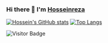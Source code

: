 ### Hi there 👋 I'm [Hosseinreza ](https://www.github.com/2x-Hra)

[![Hossein's GitHub stats](https://github-readme-stats.vercel.app/api?username=2x-Hra&count_private=true&show_icons=true&theme=tokyonight)](https://github.com/anuraghazra/github-readme-stats)
[![Top Langs](https://github-readme-stats.vercel.app/api/top-langs/?username=2x-Hra&layout=compact&theme=tokyonight&langs_count=8)](https://github.com/anuraghazra/github-readme-stats)

![Visitor Badge](https://visitor-badge.laobi.icu/badge?page_id=2x-Hra)












